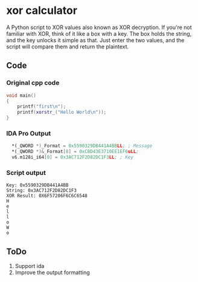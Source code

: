 # xor calculator
A Python script to XOR values also known as XOR decryption.
If you're not familiar with XOR, think of it like a box with a key. The box holds the string, and the key unlocks it simple as that. Just enter the two values, and the script will compare them and return the plaintext.

## Code
### Original cpp code
```C++
void main()
{
	printf("first\n");
	printf(xorstr_("Hello World\n"));
}
```
### IDA Pro Output
```asm
  *(_QWORD *)_Format = 0x5590329DB441A4BBLL; ; Message
  *(_QWORD *)&_Format[8] = 0xCBD43E3710EE1EF6uLL;
  v6.m128i_i64[0] = 0x3AC712F2D82DC1F3LL; ; Key
``` 
### Script output 
```
Key: 0x5590329DB441A4BB
String: 0x3AC712F2D82DC1F3
XOR Result: 0X6F57206F6C6C6548
H
e
l
l
o
W
o
```
## ToDo 
1. Support ida
2. Improve the output formatting
